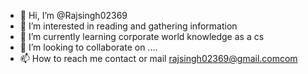 - 👋 Hi, I’m @Rajsingh02369
- 👀 I’m interested in reading and gathering information
- 🌱 I’m currently learning corporate world knowledge as a cs
- 💞️ I’m looking to collaborate on ....
- 📫 How to reach me contact or mail rajsingh02369@gmail.comcom

<!---
Rajsingh02369/Rajsingh02369 is a ✨ special ✨ repository because its `README.md` (this file) appears on your GitHub profile.
You can click the Preview link to take a look at your changes.
--->
